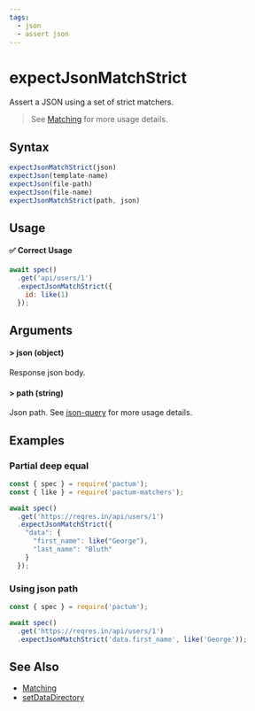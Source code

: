 ```yaml
---
tags:
  - json
  - assert json
---
```


# expectJsonMatchStrict

Assert a JSON using a set of strict matchers.

> See [Matching](/guides/matching) for more usage details.

## Syntax

```js
expectJsonMatchStrict(json)
expectJson(template-name)
expectJson(file-path)
expectJson(file-name)
expectJsonMatchStrict(path, json)
```

## Usage

#### ✅  Correct Usage

```js
await spec()
  .get('api/users/1')
  .expectJsonMatchStrict({
    id: like(1)
  });
```

## Arguments

#### > json (object)

Response json body.

#### > path (string)

Json path. See [json-query](https://www.npmjs.com/package/json-query) for more usage details.

## Examples

### Partial deep equal

```js
const { spec } = require('pactum');
const { like } = require('pactum-matchers');

await spec()
  .get('https://reqres.in/api/users/1')
  .expectJsonMatchStrict({
    "data": {
      "first_name": like("George"),
      "last_name": "Bluth"
    }
  });
```

### Using json path

```js
const { spec } = require('pactum');

await spec()
  .get('https://reqres.in/api/users/1')
  .expectJsonMatchStrict('data.first_name', like('George'));
```

## See Also

- [Matching](/guides/matching)
- [setDataDirectory](/api/settings/setDataDirectory)